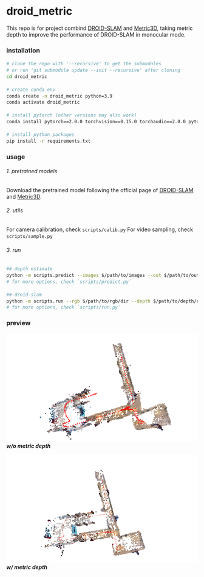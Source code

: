 # droid_metric

This repo is for project combind [DROID-SLAM](https://github.com/princeton-vl/DROID-SLAM) and [Metric3D](https://github.com/YvanYin/Metric3D), taking metric depth to improve the performance of DROID-SLAM in monocular mode.

### installation
```bash
# clone the repo with '--recursive' to get the submodules
# or run 'git submodule update --init --recursive' after cloning
cd droid_metric

# create conda env
conda create -n droid_metric python=3.9
conda activate droid_metric

# install pytorch (other versions may also work)
conda install pytorch==2.0.0 torchvision==0.15.0 torchaudio==2.0.0 pytorch-cuda=11.7 -c pytorch -c nvidia

# install python packages
pip install -r requirements.txt
```

### usage
###### 1. pretrained models
Download the pretrained model following the official page of [DROID-SLAM](https://github.com/princeton-vl/DROID-SLAM) and [Metric3D](https://github.com/YvanYin/Metric3D).


###### 2. utils
For camera calibration, check `scripts/calib.py`
For video sampling, check `scripts/sample.py`

###### 3. run
```bash
## depth estimate
python -m scripts.predict --images $/path/to/images --out $/path/to/output
# for more options, check `scripts/predict.py`

## droid-slam
python -m scripts.run --rgb $/path/to/rgb/dir --depth $/path/to/depth/dir --viz
# for more options, check `scripts/run.py`
```


### preview
![without depth](assets/w_o_depth.png)
***w/o metric depth***

![with depth](assets/w_depth.png)
***w/ metric depth***

